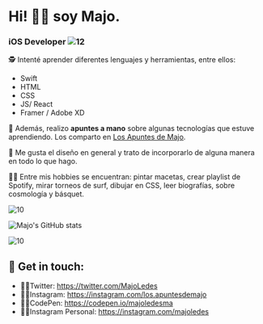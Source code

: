 

# Hi! 👋🏼 soy Majo. 

### iOS Developer ![12](https://user-images.githubusercontent.com/55170175/183469413-4c774139-50b2-422b-b8a5-715b0e2b971f.png)


🕵 Intenté aprender diferentes lenguajes y herramientas, entre ellos: 
* Swift
* HTML
* CSS
* JS/ React
* Framer / Adobe XD

💖 Además, realizo **apuntes a mano** sobre algunas tecnologías que estuve aprendiendo.
 Los comparto en [Los Apuntes de Majo](http://losapuntesdemajo.now.sh). 

🌸 Me gusta el diseño en general y trato de incorporarlo de alguna manera en todo lo que hago.

👩🏻 Entre mis hobbies se encuentran: pintar macetas, crear playlist de Spotify, mirar torneos de surf, dibujar en CSS, leer biografías, sobre cosmología y básquet. 

![10](https://user-images.githubusercontent.com/55170175/114474409-87dd6800-9bcc-11eb-9ca0-538bd30ae29b.png)

![Majo's GitHub stats](https://github-readme-stats.vercel.app/api?username=majoledesma&hide=contribs,prs&theme=buefy&show_icons=true) 

![10](https://user-images.githubusercontent.com/55170175/114474409-87dd6800-9bcc-11eb-9ca0-538bd30ae29b.png)


## 🖤 Get in touch:
* 🧚🏼Twitter: https://twitter.com/MajoLedes
* 🧚🏼Instagram: https://instagram.com/los.apuntesdemajo
* 🧚🏼CodePen: https://codepen.io/majoledesma
* 🧚🏼Instagram Personal: https://instagram.com/majoledes
<!--
**majoledesma/majoledesma** is a ✨ _special_  repository because its `README.md` (this file) appears on your GitHub profile.
